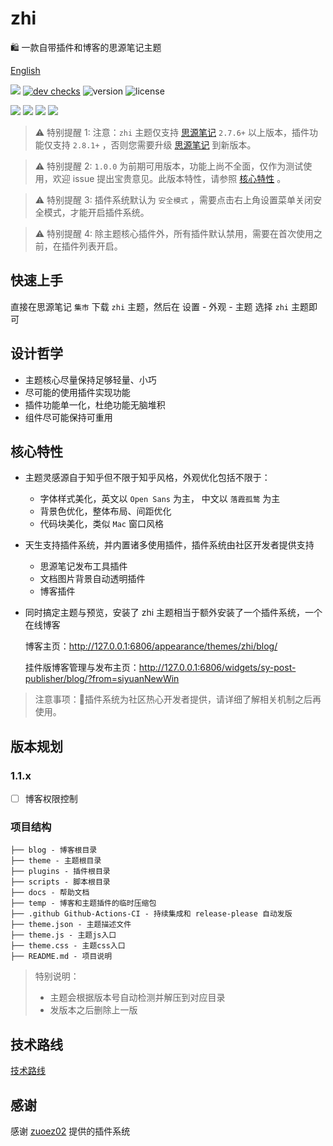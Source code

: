 # zhi

🛍️ 一款自带插件和博客的思源笔记主题

[English](README.md)

[![](https://img.shields.io/badge/api-docs-green)](https://zhi.terwer.space)
[![dev checks](https://img.shields.io/github/checks-status/terwer/zhi/dev?label=build)](https://github.com/terwer/zhi/tree/dev)
![version](https://img.shields.io/github/release/terwer/zhi.svg?style=flat-square)
![license](https://img.shields.io/badge/license-GPL-blue.svg?style=popout-square)

[![](https://img.shields.io/badge/构建-成品-green)](https://github.com/terwer/zhi)
[![](https://img.shields.io/badge/主题-源码-red)](https://github.com/terwer/zhi/tree/dev/packages/zhi-mini)
[![](https://img.shields.io/badge/动态-博客-blue)](https://github.com/terwer/zhi/tree/dev/packages/zhi-blog)
[![](https://img.shields.io/badge/静态-博客-purple)](https://github.com/terwer/zhi/tree/dev/packages/zhi-blog-astro)

> ⚠️ 特别提醒 1: 注意：`zhi` 主题仅支持 [思源笔记](https://github.com/siyuan-note/siyuan) `2.7.6+` 以上版本，插件功能仅支持 `2.8.1+` ，否则您需要升级 [思源笔记](https://github.com/siyuan-note/siyuan) 到新版本。

> ⚠️ 特别提醒 2: `1.0.0` 为前期可用版本，功能上尚不全面，仅作为测试使用，欢迎 issue
> 提出宝贵意见。此版本特性，请参照 [核心特性](#核心特性) 。

> ⚠️ 特别提醒 3: 插件系统默认为 `安全模式` ，需要点击右上角设置菜单关闭安全模式，才能开启插件系统。

> ⚠️ 特别提醒 4: 除主题核心插件外，所有插件默认禁用，需要在首次使用之前，在插件列表开启。


## 快速上手

直接在思源笔记 `集市` 下载 `zhi` 主题，然后在 <kbd>设置</kbd> - <kbd>外观</kbd> - <kbd>主题</kbd> 选择 `zhi` 主题即可


## 设计哲学

- 主题核心尽量保持足够轻量、小巧
- 尽可能的使用插件实现功能
- 插件功能单一化，杜绝功能无脑堆积
- 组件尽可能保持可重用

## 核心特性

- 主题灵感源自于知乎但不限于知乎风格，外观优化包括不限于：

  - 字体样式美化，英文以 `Open Sans` 为主， 中文以 `落霞孤鹜` 为主
  - 背景色优化，整体布局、间距优化
  - 代码块美化，类似 `Mac` 窗口风格

- 天生支持插件系统，并内置诸多使用插件，插件系统由社区开发者提供支持

  - 思源笔记发布工具插件
  - 文档图片背景自动透明插件
  - 博客插件

- 同时搞定主题与预览，安装了 zhi 主题相当于额外安装了一个插件系统，一个在线博客

  博客主页：http://127.0.0.1:6806/appearance/themes/zhi/blog/

  挂件版博客管理与发布主页：http://127.0.0.1:6806/widgets/sy-post-publisher/blog/?from=siyuanNewWin

> 注意事项：🌹插件系统为社区热心开发者提供，请详细了解相关机制之后再使用。

## 版本规划

### 1.1.x

- [ ] 博客权限控制

### 项目结构

```
├── blog - 博客根目录
├── theme - 主题根目录
├── plugins - 插件根目录
├── scripts - 脚本根目录
├── docs - 帮助文档
├── temp - 博客和主题插件的临时压缩包
├── .github Github-Actions-CI - 持续集成和 release-please 自动发版
├── theme.json - 主题描述文件         
├── theme.js - 主题js入口
├── theme.css - 主题css入口
├── README.md - 项目说明
```

> 特别说明：
>
> - 主题会根据版本号自动检测并解压到对应目录
> - 发版本之后删除上一版

## 技术路线

[技术路线](tech_zh_CN.md)

## 感谢

感谢 [zuoez02](https://github.com/zuoez02/siyuan-plugin-system) 提供的插件系统
